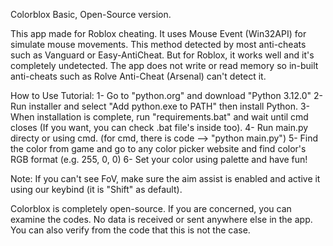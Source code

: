 Colorblox Basic, Open-Source version.

This app made for Roblox cheating. It uses Mouse Event (Win32API) for simulate mouse movements. This method detected by most anti-cheats such as Vanguard or Easy-AntiCheat. But for Roblox, it works well and it's completely undetected.
The app does not write or read memory so in-built anti-cheats such as Rolve Anti-Cheat (Arsenal) can't detect it.

How to Use Tutorial:
1- Go to "python.org" and download "Python 3.12.0"
2- Run installer and select "Add python.exe to PATH" then install Python.
3- When installation is complete, run "requirements.bat" and wait until cmd closes (If you want, you can check .bat file's inside too).
4- Run main.py directy or using cmd. (for cmd, there is code --> "python main.py")
5- Find the color from game and go to any color picker website and find color's RGB format (e.g. 255, 0, 0)
6- Set your color using palette and have fun!

Note: If you can't see FoV, make sure the aim assist is enabled and active it using our keybind (it is "Shift" as default).

Colorblox is completely open-source. If you are concerned, you can examine the codes. No data is received or sent anywhere else in the app. You can also verify from the code that this is not the case.
